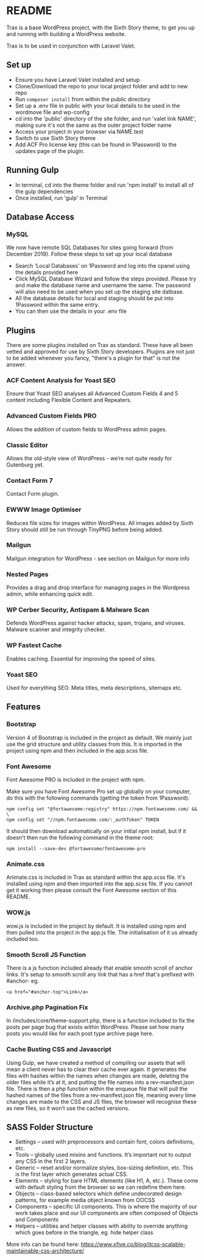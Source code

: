 # README

Trax is a base WordPress project, with the Sixth Story theme, to get you up and running with building a WordPress website.

Trax is to be used in conjunction with Laravel Valet.

## Set up

-   Ensure you have Laravel Valet installed and setup
-   Clone/Download the repo to your local project folder and add to new repo
-   Run `composer install` from within the public directory
-   Set up a .env file in public with your local details to be used in the wordmove file and wp-config
-   cd into the 'public' directory of the site folder, and run 'valet link NAME', making sure it's not the same as the outer project folder name
-   Access your project in your browser via NAME.test
-   Switch to use Sixth Story theme
-   Add ACF Pro license key (this can be found in 1Password) to the updates page of the plugin.

## Running Gulp

-   In terminal, cd into the theme folder and run 'npm install' to install all of the gulp dependencies
-   Once installed, run 'gulp' in Terminal

## Database Access

### MySQL

We now have remote SQL Databases for sites going forward (from December 2019). Follow these steps to set up your local database

-   Search 'Local Databases' on 1Password and log into the cpanel using the details provided here
-   Click MySQL Database Wizard and follow the steps provided. Please try and make the database name and username the same. The password will also need to be used when you set up the staging site datbase.
-   All the database details for local and staging should be put into 1Password within the same entry.
-   You can then use the details in your .env file

## Plugins

There are some plugins installed on Trax as standard. These have all been vetted and approved for use by Sixth Story developers. Plugins are not just to be added whenever you fancy, "there's a plugin for that" is not the answer.

### ACF Content Analysis for Yoast SEO

Ensure that Yoast SEO analyses all Advanced Custom Fields 4 and 5 content including Flexible Content and Repeaters.

### Advanced Custom Fields PRO

Allows the addition of custom fields to WordPress admin pages.

### Classic Editor

Allows the old-style view of WordPress - we’re not quite ready for Gutenburg yet.

### Contact Form 7

Contact Form plugin.

### EWWW Image Optimiser

Reduces file sizes for images within WordPress. All images added by Sixth Story should still be run through TinyPNG before being added.

### Mailgun

Mailgun integration for WordPress - see section on Mailgun for more info

### Nested Pages

Provides a drag and drop interface for managing pages in the Wordpress admin, while enhancing quick edit.

### WP Cerber Security, Antispam & Malware Scan

Defends WordPress against hacker attacks, spam, trojans, and viruses. Malware scanner and integrity checker.

### WP Fastest Cache

Enables caching. Essential for improving the speed of sites.

### Yoast SEO

Used for everything SEO. Meta titles, meta descriptions, sitemaps etc.

## Features

### Bootstrap

Version 4 of Bootstrap is included in the project as default. We mainly just use the grid structure and utility classes from this. It is imported in the project using npm and then included in the app.scss file.

### Font Awesome

Font Awesome PRO is included in the project with npm.

Make sure you have Font Awesome Pro set up globally on your computer, do this with the following commands (getting the token from 1Password):

```
npm config set "@fortawesome:registry" https://npm.fontawesome.com/ && \
npm config set "//npm.fontawesome.com/:_authToken" TOKEN
```

It should then download automatically on your initial npm install, but if it doesn't then run the following command in the theme root:

```
npm install --save-dev @fortawesome/fontawesome-pro
```

### Animate.css

Animate.css is included in Trax as standard within the app.scss file. It's installed using npm and then imported into the app.scss file. If you cannot get it working then please consult the Font Awesome section of this README.

### WOW.js

wow.js is included in the project by default. It is installed using npm and then pulled into the project in the app.js file. The initialisation of it us already included too.

### Smooth Scroll JS Function

There is a js function included already that enable smooth scroll of anchor links. It's setup to smooth scroll any link that has a href that's prefixed with #anchor- eg.

```
<a href="#anchor-top">Link</a>
```

### Archive.php Pagination Fix

In /includes/core/theme-support.php, there is a function included to fix the posts per page bug that exists within WordPress. Please set how many posts you would like for each post type archive page here.

### Cache Busting CSS and Javascript

Using Gulp, we have created a method of compiling our assets that will mean a client never has to clear their cache ever again. It generates the files with hashes within the names when changes are made, deleting the older files while it’s at it, and putting the file names into a rev-manifest.json file. There is then a php function within the enqueue file that will pull the hashed names of the files from a rev-manifest.json file, meaning every time changes are made to the CSS and JS files, the browser will recognise these as new files, so it won’t use the cached versions.

## SASS Folder Structure

-   Settings – used with preprocessors and contain font, colors definitions, etc.
-   Tools – globally used mixins and functions. It’s important not to output any CSS in the first 2 layers.
-   Generic – reset and/or normalize styles, box-sizing definition, etc. This is the first layer which generates actual CSS.
-   Elements – styling for bare HTML elements (like H1, A, etc.). These come with default styling from the browser so we can redefine them here.
-   Objects – class-based selectors which define undecorated design patterns, for example media object known from OOCSS
-   Components – specific UI components. This is where the majority of our work takes place and our UI components are often composed of Objects and Components
-   Helpers – utilities and helper classes with ability to override anything which goes before in the triangle, eg. hide helper class

More info can be found here: https://www.xfive.co/blog/itcss-scalable-maintainable-css-architecture/
